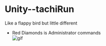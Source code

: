 # Unity--tachiRun
Like a flappy bird but little different <br>

<ul>
  <li>Red Diamonds is Administrator commands </li>
  <img src="https://github.com/Cangozler/Unity--itachiRun/blob/main/vids/1.gif" alt="gif" id="giff">
  </ul>
